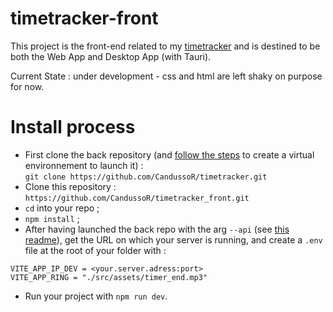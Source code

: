 # timetracker-front

This project is the front-end related to my [timetracker](https://github.com/CandussoR/timetracker) and is destined to be both the Web App and Desktop App (with Tauri).

Current State : under development - css and html are left shaky on purpose for now.

# Install process
* First clone the back repository (and [follow the steps](https://github.com/CandussoR/timetracker/blob/master/README.md) to create a virtual environnement to launch it) :  
  `git clone https://github.com/CandussoR/timetracker.git`  
* Clone this repository :  
  `https://github.com/CandussoR/timetracker_front.git`  
* `cd` into your repo ;  
* `npm install` ;
* After having launched the back repo with the arg `--api` (see [this readme](https://github.com/CandussoR/timetracker/blob/master/README.md)), get the URL on which your server is running, and create a `.env` file at the root of your folder with :
```env
VITE_APP_IP_DEV = <your.server.adress:port>
VITE_APP_RING = "./src/assets/timer_end.mp3"
```
* Run your project with `npm run dev`.
